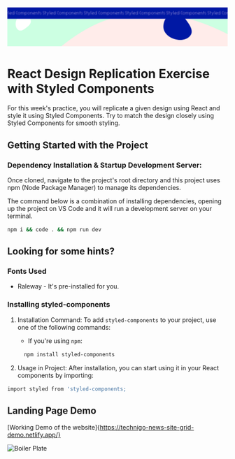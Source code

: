 <h1 align="center">
  <a href="">
    <img src="/src/assets/style-comps.svg" alt="Boiler Plate">
  </a>
</h1>

# React Design Replication Exercise with Styled Components

For this week's practice, you will replicate a given design using React and style it using Styled Components. Try to match the design closely using Styled Components for smooth styling.

## Getting Started with the Project

### Dependency Installation & Startup Development Server:

Once cloned, navigate to the project's root directory and this project uses npm (Node Package Manager) to manage its dependencies.

The command below is a combination of installing dependencies, opening up the project on VS Code and it will run a development server on your terminal.

```bash
npm i && code . && npm run dev
```

## Looking for some hints?

### Fonts Used

- Raleway - It's pre-installed for you.

### Installing styled-components

1.  Installation Command: To add `styled-components` to your project, use one of the following commands:

    - If you're using `npm`:

    ```bash
      npm install styled-components
    ```

2.  Usage in Project: After installation, you can start using it in your React components by importing:

```bash
import styled from 'styled-components;
```

## Landing Page Demo

[Working Demo of the website]{https://technigo-news-site-grid-demo.netlify.app/}

<img src="/src/assets/ra-technigo-screenshot" alt="Boiler Plate">
